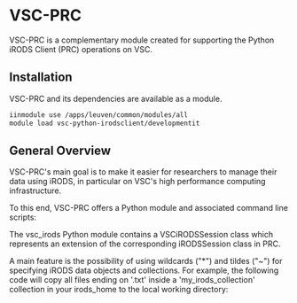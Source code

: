 # VSC-PRC
VSC-PRC is a complementary module created for supporting the Python iRODS Client (PRC) operations on VSC.

## Installation
VSC-PRC and its dependencies are available as a module.

```sh
iinmodule use /apps/leuven/common/modules/all
module load vsc-python-irodsclient/developmentit
``` 

## General Overview

VSC-PRC's main goal is to make it easier for researchers to manage their data using iRODS, in particular on VSC's high performance computing infrastructure.

To this end, VSC-PRC offers a Python module and associated command line scripts:

The vsc_irods Python module contains a VSCiRODSSession class which represents an extension of the corresponding iRODSSession class in PRC.

A main feature is the possibility of using wildcards ("*") and tildes ("~") for specifying iRODS data objects and collections. For example, the following code will copy all files ending on '.txt' inside a 'my_irods_collection' collection in your irods_home to the local working directory:

